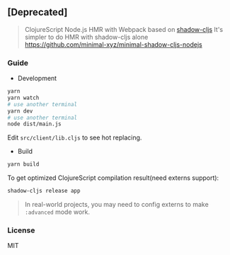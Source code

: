 
[Deprecated]
---

> ClojureScript Node.js HMR with Webpack based on [shadow-cljs](https://github.com/thheller/shadow-cljs/wiki/ClojureScript-for-JS-Devs)
> It's simpler to do HMR with shadow-cljs alone https://github.com/minimal-xyz/minimal-shadow-cljs-nodejs

### Guide

* Development

```bash
yarn
yarn watch
# use another terminal
yarn dev
# use another terminal
node dist/main.js
```

Edit `src/client/lib.cljs` to see hot replacing.

* Build

```bash
yarn build
```

To get optimized ClojureScript compilation result(need externs support):

```bash
shadow-cljs release app
```

> In real-world projects, you may need to config externs to make `:advanced` mode work.

### License

MIT
